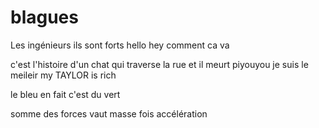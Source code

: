 # blagues
Les ingénieurs ils sont forts
hello
hey comment ca va

c'est l'histoire d'un chat qui traverse la rue et il meurt
piyouyou
je suis le meileir
my TAYLOR is rich

le bleu en fait c'est du vert

somme des forces vaut masse fois accélération